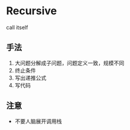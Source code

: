 # Recursive

call itself

## 手法

1. 大问题分解成子问题，问题定义一致，规模不同
2. 终止条件
3. 写出递推公式
4. 写代码

## 注意

- 不要人脑展开调用栈
